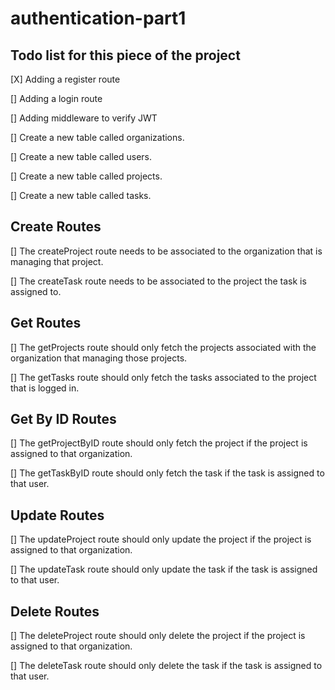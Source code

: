 # authentication-part1

## Todo list for this piece of the project

[X] Adding a register route

[] Adding a login route

[] Adding middleware to verify JWT

[] Create a new table called organizations.

[] Create a new table called users.

[] Create a new table called projects.

[] Create a new table called tasks.

## Create Routes

[] The createProject route needs to be associated to the organization that is
managing that project.

[] The createTask route needs to be associated to the project the task is assigned
to.

## Get Routes

[] The getProjects route should only fetch the projects associated with the
organization that managing those projects.

[] The getTasks route should only fetch the tasks associated to the project that is
logged in.

## Get By ID Routes

[] The getProjectByID route should only fetch the project if the project is assigned to
that organization.

[] The getTaskByID route should only fetch the task if the task is assigned to
that user.

## Update Routes

[] The updateProject route should only update the project if the project is assigned to
that organization.

[] The updateTask route should only update the task if the task is assigned to
that user.

## Delete Routes

[] The deleteProject route should only delete the project if the project is assigned to
that organization.

[] The deleteTask route should only delete the task if the task is assigned to
that user.

